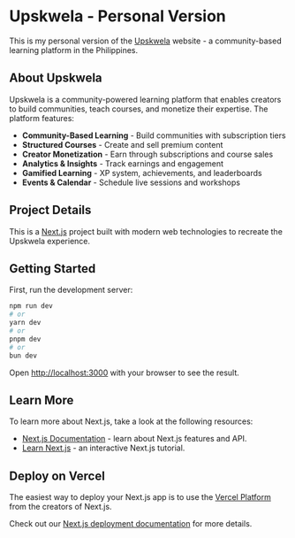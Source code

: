# Upskwela - Personal Version

This is my personal version of the [Upskwela](https://www.upskwela.com/) website - a community-based learning platform in the Philippines.

## About Upskwela

Upskwela is a community-powered learning platform that enables creators to build communities, teach courses, and monetize their expertise. The platform features:

- **Community-Based Learning** - Build communities with subscription tiers
- **Structured Courses** - Create and sell premium content
- **Creator Monetization** - Earn through subscriptions and course sales
- **Analytics & Insights** - Track earnings and engagement
- **Gamified Learning** - XP system, achievements, and leaderboards
- **Events & Calendar** - Schedule live sessions and workshops

## Project Details

This is a [Next.js](https://nextjs.org) project built with modern web technologies to recreate the Upskwela experience.

## Getting Started

First, run the development server:

```bash
npm run dev
# or
yarn dev
# or
pnpm dev
# or
bun dev
```

Open [http://localhost:3000](http://localhost:3000) with your browser to see the result.

## Learn More

To learn more about Next.js, take a look at the following resources:

- [Next.js Documentation](https://nextjs.org/docs) - learn about Next.js features and API.
- [Learn Next.js](https://nextjs.org/learn) - an interactive Next.js tutorial.

## Deploy on Vercel

The easiest way to deploy your Next.js app is to use the [Vercel Platform](https://vercel.com/new?utm_medium=default-template&filter=next.js&utm_source=create-next-app&utm_campaign=create-next-app-readme) from the creators of Next.js.

Check out our [Next.js deployment documentation](https://nextjs.org/docs/app/building-your-application/deploying) for more details.
